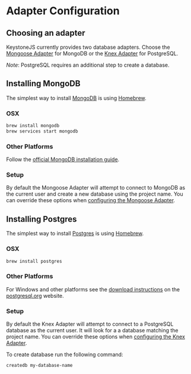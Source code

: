 <!--[meta]
section: quick-start
title: Configuring Adapters
[meta]-->

# Adapter Configuration

## Choosing an adapter

KeystoneJS currently provides two database adapters. Choose the [Mongoose Adapter](/keystone-alpha/adapter-mongoose/) for MongoDB or the [Knex Adapter](/keystone-alpha/adapter-knex/) for PostgreSQL.

_Note_: PostgreSQL requires an additional step to create a database.

## Installing MongoDB

The simplest way to install [MongoDB](https://www.mongodb.com/) is using [Homebrew](https://brew.sh/).

### OSX

```sh
brew install mongodb
brew services start mongodb
```

### Other Platforms

Follow the [official MongoDB installation guide](https://www.mongodb.com/download-center/community).

### Setup

By default the Mongoose Adapter will attempt to connect to MongoDB as the current user and create a new database using the project name. You can override these options when [configuring the Mongoose Adapter](/keystone-alpha/adapter-mongoose/).

## Installing Postgres

The simplest way to install [Postgres](https://www.postgresql.org/) is using [Homebrew](https://brew.sh/).

### OSX

```sh
brew install postgres
```

### Other Platforms

For Windows and other platforms see the [download instructions](https://www.postgresql.org/download/) on the [postgresql.org](https://postgresql.org) website.

### Setup

By default the Knex Adapter will attempt to connect to a PostgreSQL database as the current user. It will look for a a database matching the project name. You can override these options when [configuring the Knex Adapter](/keystone-alpha/adapter-knex/).

To create database run the following command:

`createdb my-database-name`
